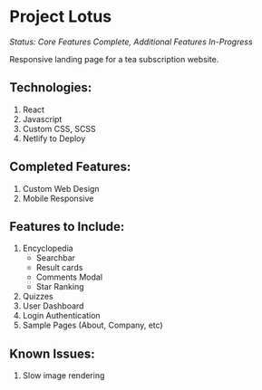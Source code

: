 # Project Lotus

*Status: Core Features Complete, Additional Features In-Progress*

Responsive landing page for a tea subscription website.

## Technologies: 
1. React
2. Javascript
3. Custom CSS, SCSS
4. Netlify to Deploy

## Completed Features:
1. Custom Web Design
2. Mobile Responsive

## Features to Include:
1. Encyclopedia
	- Searchbar
	- Result cards
	- Comments Modal
	- Star Ranking
2. Quizzes
3. User Dashboard
4. Login Authentication
5. Sample Pages (About, Company, etc)

## Known Issues:
1. Slow image rendering
